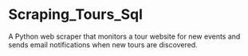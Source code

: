 # Scraping_Tours_Sql
A Python web scraper that monitors a tour website for new events and sends email notifications when new tours are discovered.
